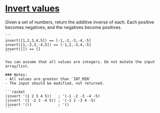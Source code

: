 # [Invert values](https://www.codewars.com/kata/5899dc03bc95b1bf1b0000ad)
Given a set of numbers, return the additive inverse of each. Each positive becomes negatives, and the negatives become positives.

~~~if-not:racket
```
invert([1,2,3,4,5]) == [-1,-2,-3,-4,-5]
invert([1,-2,3,-4,5]) == [-1,2,-3,4,-5]
invert([]) == []
```
~~~

```if:javascript,python,ruby,php,elixir,dart
You can assume that all values are integers. Do not mutate the input array/list.
```

```if:c
### Notes:
- All values are greater than `INT_MIN`
- The input should be modified, not returned.
```
~~~if:racket
```racket
(invert '(1 2 3 4 5))   ; '(-1 -2 -3 -4 -5)
(invert '(1 -2 3 -4 5)) ; '(-1 2 -3 4 -5)
(invert '())            ; '()
```
~~~